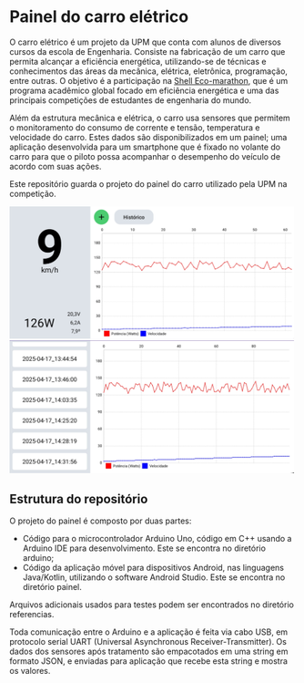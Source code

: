 # Painel do carro elétrico

O carro elétrico é um projeto da UPM que conta com alunos de diversos cursos da escola de Engenharia. Consiste na fabricação de um carro que permita alcançar a eficiência energética, utilizando-se de técnicas e conhecimentos das áreas da mecânica, elétrica, eletrônica, programação, entre outras. O objetivo é a participação na [Shell Eco-marathon](https://www.shellecomarathon.com/), que é um programa acadêmico global focado em eficiência energética e uma das principais competições de estudantes de engenharia do mundo. 

Além da estrutura mecânica e elétrica, o carro usa sensores que permitem o monitoramento do consumo de corrente e tensão, temperatura e velocidade do carro. Estes dados são disponibilizados em um painel; uma aplicação desenvolvida para um smartphone que é fixado no volante do carro para que o piloto possa acompanhar o desempenho do veículo de acordo com suas ações. 

Este repositório guarda o projeto do painel do carro utilizado pela UPM na competição.  

<img src="./referencias/screenshot-1.jpg" alt="Tela principal" style="width:500px;"/>
<img src="./referencias/screenshot-2.jpg" alt="Histórico" style="width:500px;"/>


## Estrutura do repositório 

O projeto do painel é composto por duas partes: 

* Código para o microcontrolador Arduino Uno, código em C++ usando a Arduino IDE para desenvolvimento. Este se encontra no diretório arduino;  
* Código da aplicação móvel para dispositivos Android, nas linguagens Java/Kotlin, utilizando o software Android Studio. Este se encontra no diretório painel.

Arquivos adicionais usados para testes podem ser encontrados no diretório referencias. 

Toda comunicação entre o Arduino e a aplicação é feita via cabo USB, em protocolo serial UART (Universal Asynchronous Receiver-Transmitter). Os dados dos sensores após tratamento são empacotados em uma string em formato JSON, e enviadas para aplicação que recebe esta string e mostra os valores.
